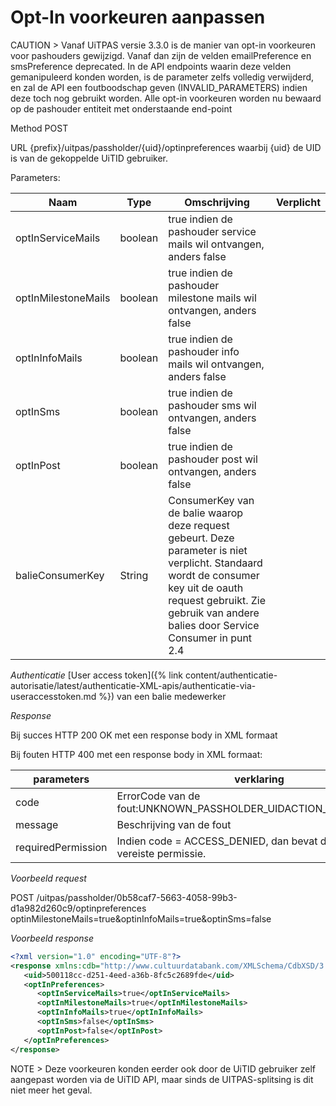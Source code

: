 ---
---

# Opt-In voorkeuren aanpassen

CAUTION > Vanaf UiTPAS versie 3.3.0 is de manier van opt-in voorkeuren voor pashouders gewijzigd. Vanaf dan zijn de velden emailPreference en smsPreference deprecated. In de API endpoints waarin deze velden gemanipuleerd konden worden, is de parameter zelfs volledig verwijderd, en zal de API een foutboodschap geven (INVALID_PARAMETERS) indien deze toch nog gebruikt worden. Alle opt-in voorkeuren worden nu bewaard op de pashouder entiteit met onderstaande end-point

Method
POST

URL
{prefix}/uitpas/passholder/{uid}/optinpreferences
waarbij {uid} de UID is van de gekoppelde UiTID gebruiker.

Parameters:

| Naam                | Type    | Omschrijving                                                                                                                                                                                                           | Verplicht |
|---------------------|---------|------------------------------------------------------------------------------------------------------------------------------------------------------------------------------------------------------------------------|-----------|
| optInServiceMails   | boolean | true indien de pashouder service mails wil ontvangen, anders false                                                                                                                                                     |           |
| optInMilestoneMails | boolean | true indien de pashouder milestone mails wil ontvangen, anders false                                                                                                                                                   |           |
| optInInfoMails      | boolean | true indien de pashouder info mails wil ontvangen, anders false                                                                                                                                                        |           |
| optInSms            | boolean | true indien de pashouder sms wil ontvangen, anders false                                                                                                                                                               |           |
| optInPost           | boolean | true indien de pashouder post wil ontvangen, anders false                                                                                                                                                              |           |
| balieConsumerKey    | String  | ConsumerKey van de balie waarop deze request gebeurt. Deze parameter is niet verplicht. Standaard wordt de consumer key uit de oauth request gebruikt. Zie gebruik van andere balies door Service Consumer in punt 2.4 |           |

_Authenticatie_
[User access token]({% link content/authenticatie-autorisatie/latest/authenticatie-XML-apis/authenticatie-via-useraccesstoken.md %}) van een balie medewerker

_Response_

Bij succes
HTTP 200 OK met een response body in XML formaat

Bij fouten
HTTP 400 met een response body in XML formaat:

| parameters         | verklaring                                                             |
|--------------------|------------------------------------------------------------------------|
| code               | ErrorCode van de fout:UNKNOWN_PASSHOLDER_UIDACTION_NOT_ALLOWED         |
| message            | Beschrijving van de fout                                               |
| requiredPermission | Indien code = ACCESS_DENIED, dan bevat dit veld de vereiste permissie. |


_Voorbeeld request_

POST /uitpas/passholder/0b58caf7-5663-4058-99b3-d1a982d260c9/optinpreferences optinMilestoneMails=true&optinInfoMails=true&optinSms=false

_Voorbeeld response_

~~~xml
<?xml version="1.0" encoding="UTF-8"?>
<response xmlns:cdb="http://www.cultuurdatabank.com/XMLSchema/CdbXSD/3.1/FINAL" xmlns:foaf="http://xmlns.com/foaf/0.1/" xmlns:geo="http://www.w3.org/2003/01/geo/wgs84_pos#" xmlns:rdf="http://www.w3.org/1999/02/22-rdf-syntax-ns">
   <uid>500118cc-d251-4eed-a36b-8fc5c2689fde</uid>
   <optInPreferences>
      <optInServiceMails>true</optInServiceMails>
      <optInMilestoneMails>true</optInMilestoneMails>
      <optInInfoMails>true</optInInfoMails>
      <optInSms>false</optInSms>
      <optInPost>false</optInPost>
   </optInPreferences>
</response>
~~~

NOTE > Deze voorkeuren konden eerder ook door de UiTID gebruiker zelf aangepast worden via de UiTID API, maar sinds de UITPAS-splitsing is dit niet meer het geval.
